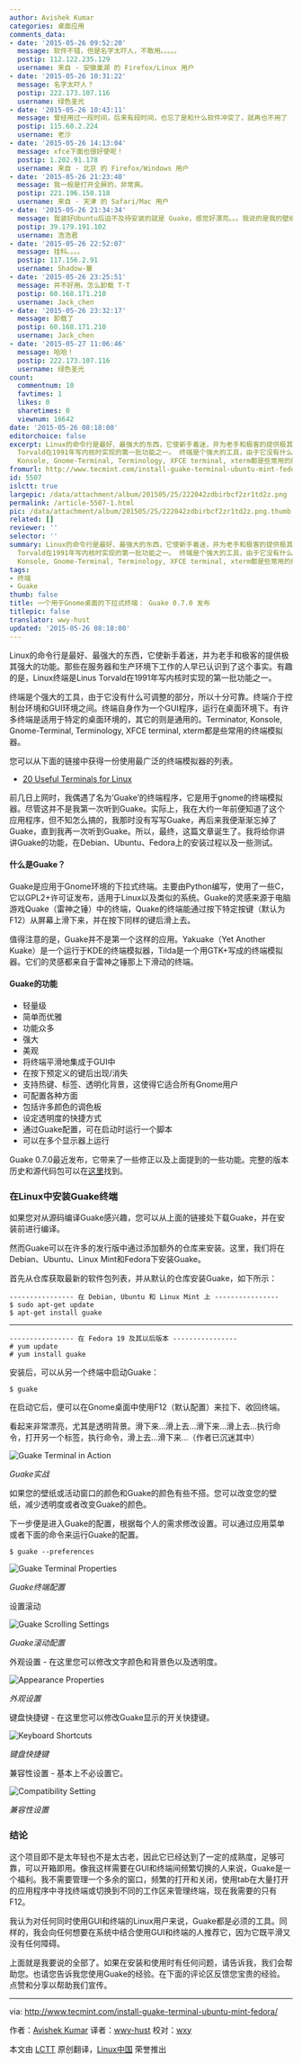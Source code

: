 ```yaml
---
author: Avishek Kumar
categories: 桌面应用
comments_data:
- date: '2015-05-26 09:52:20'
  message: 软件不错，但是名字太吓人，不敢用。。。。。
  postip: 112.122.235.129
  username: 来自 - 安徽巢湖 的 Firefox/Linux 用户
- date: '2015-05-26 10:31:22'
  message: 名字太吓人？
  postip: 222.173.107.116
  username: 绿色圣光
- date: '2015-05-26 10:43:11'
  message: 曾经用过一段时间，后来有段时间，也忘了是和什么软件冲突了，就再也不用了
  postip: 115.60.2.224
  username: 老沙
- date: '2015-05-26 14:13:04'
  message: xfce下面也很好使呢！
  postip: 1.202.91.178
  username: 来自 - 北京 的 Firefox/Windows 用户
- date: '2015-05-26 21:23:40'
  message: 我一般是打开全屏的，非常爽。
  postip: 221.196.150.118
  username: 来自 - 天津 的 Safari/Mac 用户
- date: '2015-05-26 21:34:34'
  message: 我装好Ubuntu后迫不及待安装的就是 Guake，感觉好漂亮。。。我说的是我的壁纸←_←
  postip: 39.179.191.102
  username: 浩浩君
- date: '2015-05-26 22:52:07'
  message: 挂科。。。。
  postip: 117.156.2.91
  username: Shadow-華
- date: '2015-05-26 23:25:51'
  message: 并不好用。怎么卸载 T-T
  postip: 60.168.171.210
  username: Jack_chen
- date: '2015-05-26 23:32:17'
  message: 卸载了
  postip: 60.168.171.210
  username: Jack_chen
- date: '2015-05-27 11:06:46'
  message: 哈哈！
  postip: 222.173.107.116
  username: 绿色圣光
count:
  commentnum: 10
  favtimes: 1
  likes: 0
  sharetimes: 0
  viewnum: 16642
date: '2015-05-26 08:18:00'
editorchoice: false
excerpt: Linux的命令行是最好、最强大的东西，它使新手着迷，并为老手和极客的提供极其强大的功能。那些在服务器和生产环境下工作的人早已认识到了这个事实。有趣的是，Linux终端是Linus
  Torvald在1991年写内核时实现的第一批功能之一。 终端是个强大的工具，由于它没有什么可调整的部分，所以十分可靠。终端介于控制台环境和GUI环境之间。终端自身作为一个GUI程序，运行在桌面环境下。有许多终端是适用于特定的桌面环境的，其它的则是通用的。Terminator,
  Konsole, Gnome-Terminal, Terminology, XFCE terminal, xterm都是些常用的终端模拟器。
fromurl: http://www.tecmint.com/install-guake-terminal-ubuntu-mint-fedora/
id: 5507
islctt: true
largepic: /data/attachment/album/201505/25/222042zdbirbcf2zr1td2z.png
permalink: /article-5507-1.html
pic: /data/attachment/album/201505/25/222042zdbirbcf2zr1td2z.png.thumb.jpg
related: []
reviewer: ''
selector: ''
summary: Linux的命令行是最好、最强大的东西，它使新手着迷，并为老手和极客的提供极其强大的功能。那些在服务器和生产环境下工作的人早已认识到了这个事实。有趣的是，Linux终端是Linus
  Torvald在1991年写内核时实现的第一批功能之一。 终端是个强大的工具，由于它没有什么可调整的部分，所以十分可靠。终端介于控制台环境和GUI环境之间。终端自身作为一个GUI程序，运行在桌面环境下。有许多终端是适用于特定的桌面环境的，其它的则是通用的。Terminator,
  Konsole, Gnome-Terminal, Terminology, XFCE terminal, xterm都是些常用的终端模拟器。
tags:
- 终端
- Guake
thumb: false
title: 一个用于Gnome桌面的下拉式终端： Guake 0.7.0 发布
titlepic: false
translator: wwy-hust
updated: '2015-05-26 08:18:00'
---
```


Linux的命令行是最好、最强大的东西，它使新手着迷，并为老手和极客的提供极其强大的功能。那些在服务器和生产环境下工作的人早已认识到了这个事实。有趣的是，Linux终端是Linus Torvald在1991年写内核时实现的第一批功能之一。


终端是个强大的工具，由于它没有什么可调整的部分，所以十分可靠。终端介于控制台环境和GUI环境之间。终端自身作为一个GUI程序，运行在桌面环境下。有许多终端是适用于特定的桌面环境的，其它的则是通用的。Terminator, Konsole, Gnome-Terminal, Terminology, XFCE terminal, xterm都是些常用的终端模拟器。


您可以从下面的链接中获得一份使用最广泛的终端模拟器的列表。


* [20 Useful Terminals for Linux](http://www.tecmint.com/linux-terminal-emulators/)


前几日上网时，我偶遇了名为‘Guake’的终端程序，它是用于gnome的终端模拟器。尽管这并不是我第一次听到Guake。实际上，我在大约一年前便知道了这个应用程序，但不知怎么搞的，我那时没有写写Guake，再后来我便渐渐忘掉了Guake，直到我再一次听到Guake。所以，最终，这篇文章诞生了。我将给你讲讲Guake的功能，在Debian、Ubuntu、Fedora上的安装过程以及一些测试。


#### 什么是Guake？


Guake是应用于Gnome环境的下拉式终端。主要由Python编写，使用了一些C，它以GPL2+许可证发布，适用于Linux以及类似的系统。Guake的灵感来源于电脑游戏Quake（雷神之锤）中的终端，Quake的终端能通过按下特定按键（默认为F12）从屏幕上滑下来，并在按下同样的键后滑上去。


值得注意的是，Guake并不是第一个这样的应用。Yakuake（Yet Another Kuake）是一个运行于KDE的终端模拟器，Tilda是一个用GTK+写成的终端模拟器。它们的灵感都来自于雷神之锤那上下滑动的终端。


#### Guake的功能


* 轻量级
* 简单而优雅
* 功能众多
* 强大
* 美观
* 将终端平滑地集成于GUI中
* 在按下预定义的键后出现/消失
* 支持热键、标签、透明化背景，这使得它适合所有Gnome用户
* 可配置各种方面
* 包括许多颜色的调色板
* 设定透明度的快捷方式
* 通过Guake配置，可在启动时运行一个脚本
* 可以在多个显示器上运行


Guake 0.7.0最近发布，它带来了一些修正以及上面提到的一些功能。完整的版本历史和源代码包可以在[这里](https://github.com/Guake/guake/releases/tag/0.7.0)找到。


### 在Linux中安装Guake终端


如果您对从源码编译Guake感兴趣，您可以从上面的链接处下载Guake，并在安装前进行编译。


然而Guake可以在许多的发行版中通过添加额外的仓库来安装。这里，我们将在Debian、Ubuntu、Linux Mint和Fedora下安装Guake。


首先从仓库获取最新的软件包列表，并从默认的仓库安装Guake，如下所示：



```
---------------- 在 Debian, Ubuntu 和 Linux Mint 上 ----------------
$ sudo apt-get update
$ apt-get install guake

```



---



```
---------------- 在 Fedora 19 及其以后版本 ----------------
# yum update
# yum install guake

```

安装后，可以从另一个终端中启动Guake：



```
$ guake

```

在启动它后，便可以在Gnome桌面中使用F12（默认配置）来拉下、收回终端。


看起来非常漂亮，尤其是透明背景。滑下来...滑上去...滑下来...滑上去...执行命令，打开另一个标签，执行命令，滑上去...滑下来...（作者已沉迷其中）


![Guake Terminal in Action](/data/attachment/album/201505/25/222042zdbirbcf2zr1td2z.png)


*Guake实战*


如果您的壁纸或活动窗口的颜色和Guake的颜色有些不搭。您可以改变您的壁纸，减少透明度或者改变Guake的颜色。


下一步便是进入Guake的配置，根据每个人的需求修改设置。可以通过应用菜单或者下面的命令来运行Guake的配置。



```
$ guake --preferences

```

![Guake Terminal Properties](/data/attachment/album/201505/25/222043f5pejpa95xhj8x85.png)


*Guake终端配置*


设置滚动


![Guake Scrolling Settings](/data/attachment/album/201505/25/222045l464iirh111er1i3.png)


*Guake滚动配置*


外观设置 - 在这里您可以修改文字颜色和背景色以及透明度。


![Appearance Properties](/data/attachment/album/201505/25/222048ma3exiar5srnsxe7.png)


*外观设置*


键盘快捷键 - 在这里您可以修改Guake显示的开关快捷键。


![Keyboard Shortcuts](/data/attachment/album/201505/25/222050mizmpvjjhm4mhvz4.png)


*键盘快捷键*


兼容性设置 - 基本上不必设置它。


![Compatibility Setting](/data/attachment/album/201505/25/222051psa8pz347n4zj6pp.png)


*兼容性设置*


### 结论


这个项目即不是太年轻也不是太古老，因此它已经达到了一定的成熟度，足够可靠，可以开箱即用。像我这样需要在GUI和终端间频繁切换的人来说，Guake是一个福利。我不需要管理一个多余的窗口，频繁的打开和关闭，使用tab在大量打开的应用程序中寻找终端或切换到不同的工作区来管理终端，现在我需要的只有F12。


我认为对任何同时使用GUI和终端的Linux用户来说，Guake都是必须的工具。同样的，我会向任何想要在系统中结合使用GUI和终端的人推荐它，因为它既平滑又没有任何障碍。


上面就是我要说的全部了。如果在安装和使用时有任何问题，请告诉我，我们会帮助您。也请您告诉我您使用Guake的经验。在下面的评论区反馈您宝贵的经验。点赞和分享以帮助我们宣传。




---


via: <http://www.tecmint.com/install-guake-terminal-ubuntu-mint-fedora/>


作者：[Avishek Kumar](http://www.tecmint.com/author/avishek/) 译者：[wwy-hust](https://github.com/wwy-hust) 校对：[wxy](https://github.com/wxy)


本文由 [LCTT](https://github.com/LCTT/TranslateProject) 原创翻译，[Linux中国](https://linux.cn/) 荣誉推出